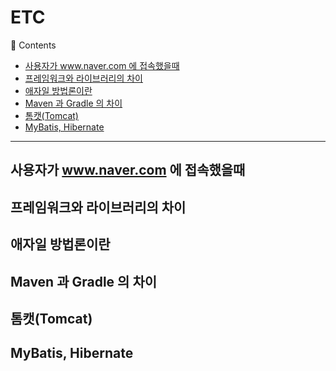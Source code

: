 # ETC
🔖 Contents

- [사용자가 www.naver.com 에 접속했을때](#사용자가-www.naver.com-에-접속했을때)
- [프레임워크와 라이브러리의 차이](#프레임워크와-라이브러리의-차이)
- [애자일 방법론이란](#애자일-방법론이란)
- [Maven 과 Gradle 의 차이](#Maven-과-Gradle-의-차이)
- [톰캣(Tomcat)](#톰캣(Tomcat))
- [MyBatis, Hibernate](#yBatis,-Hibernate)

<hr>

## 사용자가 www.naver.com 에 접속했을때
## 프레임워크와 라이브러리의 차이
## 애자일 방법론이란
## Maven 과 Gradle 의 차이
## 톰캣(Tomcat)
## MyBatis, Hibernate